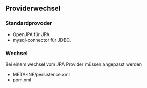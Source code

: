 ## Providerwechsel
### Standardprovoder
* OpenJPA für JPA.
* mysql-connector für JDBC.
### Wechsel
Bei einem wechsel vom JPA Provider müssen angepasst werden
* META-INF/persistence.xml
* pom.xml